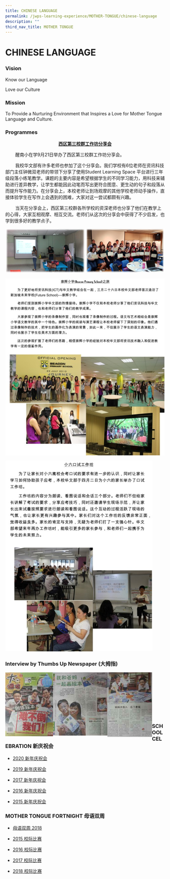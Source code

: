 ```yaml
---
title: CHINESE LANGUAGE
permalink: /jwps-learning-experience/MOTHER-TONGUE/chinese-language
description: ""
third_nav_title: MOTHER TONGUE
---
```

# CHINESE LANGUAGE
### Vision

Know our Language

Love our Culture

### Mission

To Provide a Nurturing Environment that Inspires a Love for Mother Tongue Language and Culture.

### Programmes


<p style="text-align: center;"> <b><u> 西区第三校群工作坊分享会 </u></b></p>


        醒南小在学9月21日举办了西区第三校群工作坊分享会。  
  
        我校华文部有许多老师也参加了这个分享会。我们学校有6位老师在资讯科技部门主任钟微双老师的带领下分享了使用Student Learning Space 平台进行三年级段落小练笔教学。课题的主要内容是希望根据学生的不同学习能力，用科技来辅助进行差异教学，让学生都能因此动笔而写出更符合图意、更生动的句子和段落从而提升写作能力。在分享会上，本校老师让到场观摩的其他学校老师动手操作，直接体验学生在写作上会遇到的困难，大家对这一尝试都颇有兴趣。      
  
        当天在分享会上，西区第三校群各所学校的资深老师也分享了他们在教学上的心得，大家互相观摩、相互交流。老师们从这次的分享会中获得了不少启发，也学到很多好的教学点子。
				
![](/images/JWPS%20LEARNING%20EXPERIENCE/Mother%20Tongue/Chinese%20Language/Sharing2018.png)

![](/images/JWPS%20LEARNING%20EXPERIENCE/Mother%20Tongue/Chinese%20Language/CL%20Dept_Beacon%20Pri%20Trip_26%20March%202013.jpg)

![](/images/JWPS%20LEARNING%20EXPERIENCE/Mother%20Tongue/Chinese%20Language/CL%20Dept_P6%20Parents%20Workshop_2%20April%2013.jpg)

### Interview by Thumbs Up Newspaper (大拇指)

<img src="/images/JWPS%20LEARNING%20EXPERIENCE/Mother%20Tongue/Chinese%20Language/tn_Chinese%20Thumb1_jpg_2.jpg"
     style="width:30%; float: left">
		 
<img src="/images/JWPS%20LEARNING%20EXPERIENCE/Mother%20Tongue/Chinese%20Language/tn_Chinese%20Thumb2_jpg_2.jpg"
     style="width:34%; float: left">		 

<img src="/images/JWPS%20LEARNING%20EXPERIENCE/Mother%20Tongue/Chinese%20Language/tn_Chinese%20Thumb3_jpg_2.jpg"
     style="width:28%; float: left">
		 
<br><br><br><br><br><br><br><br>

### SCHOOL CELEBRATION 新庆祝会

*   [2020 新年庆祝会](/chinese-language/School-Celebration/2020)  
    
*   [2019 新年庆祝会](/chinese-language/School-Celebration/2019)  
    
*   [2017 新年庆祝会](/chinese-language/School-Celebration/2017)  
    
*   [2016 新年庆祝会](/chinese-language/School-Celebration/2016)  
    
*   [2015 新年庆祝会](/chinese-language/School-Celebration/2015)


### MOTHER TONGUE FORTNIGHT 母语双周

*   [母语双周 2018](/chinese-language/mother-tongue-fortnight)


*   [2015 校际比赛](/chinese-language/INTER-SCHOOL-COMPETITION/2015) 
*   [2016 校际比赛](/chinese-language/INTER-SCHOOL-COMPETITION/2016)
*   [2017 校际比赛](/chinese-language/INTER-SCHOOL-COMPETITION/2017)
*   [2018 校际比赛](/chinese-language/INTER-SCHOOL-COMPETITION/2018)

